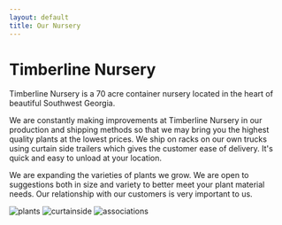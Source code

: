 ```yaml
---
layout: default
title: Our Nursery
---
```


# Timberline Nursery

Timberline Nursery is a 70 acre container nursery located in the heart of beautiful Southwest Georgia.

We are constantly making improvements at Timberline Nursery in our production and shipping methods so that we may bring you the highest quality plants at the lowest prices.
We ship on racks on our own trucks using curtain side trailers which gives the customer ease of delivery. It's quick and easy to unload at your location.

We are expanding the varieties of plants we grow. We are open to suggestions both in size and variety to better meet your plant material needs. Our relationship with our customers is very important to us.

![][plants]
![][curtainside]
![][footer]

[plants]: /assets/images/DSC_0042.jpg "plants"
[curtainside]: /assets/images/DSC_0227.jpg "curtainside"
[footer]: /assets/images/association-logos.jpg "associations"

